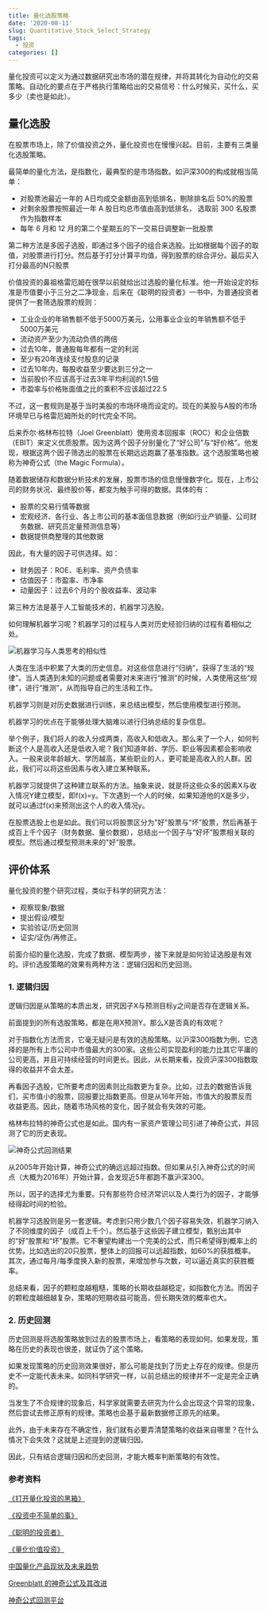 ```yaml
---
title: 量化选股策略
date: '2020-08-11'
slug: Quantitative_Stock_Select_Strategy
tags:
  - 投资
categories: []
---
```


量化投资可以定义为通过数据研究出市场的潜在规律，并将其转化为自动化的交易策略。自动化的要点在于严格执行策略给出的交易信号：什么时候买，买什么，买多少（卖也是如此）。

## 量化选股

在股票市场上，除了价值投资之外，量化投资也在慢慢兴起。目前，主要有三类量化选股策略。

最简单的量化方法，是指数化，最典型的是市场指数。如沪深300的构成就相当简单：

*  对股票池最近一年的 A日均成交金额由高到低排名，剔除排名后 50%的股票
* 对剩余股票按照最近一年 A 股日均总市值由高到低排名， 选取前 300 名股票作为指数样本
* 每年 6 月和 12 月的第二个星期五的下一交易日调整新一批股票

第二种方法是多因子选股，即通过多个因子的组合来选股。比如根据每个因子的取值，对股票进行打分。然后基于打分计算平均值，得到股票的综合评分。最后买入打分最高的N只股票

价值投资的鼻祖格雷厄姆在很早以前就给出过选股的量化标准。他一开始设定的标准是市值要小于三分之二净现金，后来在《聪明的投资者》一书中，为普通投资者提供了一套筛选股票的规则：

* 工业企业的年销售额不低于5000万美元，公用事业企业的年销售额不低于5000万美元
* 流动资产至少为流动负债的两倍
* 过去10年，普通股每年都有一定的利润
* 至少有20年连续支付股息的记录
* 过去10年内，每股收益至少要达到三分之一
* 当前股价不应该高于过去3年平均利润的1.5倍
* 市盈率与价格账面值之比的乘积不应该超过22.5

不过，这一套规则是基于当时美股的市场环境而设定的。现在的美股与A股的市场环境早已与格雷厄姆所处的时代完全不同。

后来乔尔·格林布拉特（Joel Greenblatt）使用资本回报率（ROC）和企业倍数（EBIT）来定义优质股票。因为这两个因子分别量化了“好公司”与“好价格”。他发现，根据这两个因子筛选出的股票在长期远远跑赢了基准指数。这个选股策略也被称为神奇公式（the Magic Formula）。

随着数据储存和数据分析技术的发展，股票市场的信息慢慢数字化。现在，上市公司的财务状况、最终股价等，都变为触手可得的数据。具体的有：

* 股票的交易行情等数据
* 宏观经济、各行业、各上市公司的基本面信息数据（例如行业产销量、公司财务数据、研究员定量预测信息等）
* 数据提供商整理的其他数据

因此，有大量的因子可供选择。如：

* 财务因子：ROE、毛利率、资产负债率
* 估值因子：市盈率、市净率
* 动量因子：过去6个月的个股收益率、波动率

第三种方法是基于人工智能技术的，机器学习选股。

如何理解机器学习呢？机器学习的过程与人类对历史经验归纳的过程有着相似之处。

![机器学习与人类思考的相似性](https://i.loli.net/2020/08/11/dFlkzircpmVMxNv.png)

人类在生活中积累了大类的历史信息。对这些信息进行“归纳”，获得了生活的“规律”。当人类遇到未知的问题或者需要对未来进行“推测”的时候，人类使用这些“规律”，进行“推测”，从而指导自己的生活和工作。

机器学习则是对历史数据进行训练，来总结出模型，然后使用模型进行预测。

机器学习的优点在于能够处理大脑难以进行归纳总结的复杂信息。

举个例子，我们将人的收入分成两类，高收入和低收入。那么来了一个人，如何判断这个人是高收入还是低收入呢？我们知道年龄、学历、职业等因素都会影响收入。一般来说年龄越大、学历越高，某些职业的人，更可能是高收入的人群。因此，我们可以将这些因素与收入建立某种联系。

机器学习就提供了这种建立联系的方法。抽象来说，就是将这些众多的因素X与收入情况Y建立模型，即f(x)=y。下次遇到一个人的时候，如果知道他的X是多少，就可以通过f(x)来预测出这个人的收入情况y。

在股票选股上也是如此。我们可以将股票区分为"好"股票与“坏”股票，然后再基于成百上千个因子（财务数据、量价数据），总结出一个因子与“好坏”股票相关联的模型。然后通过模型预测未来的"好”股票。

## 评价体系

量化投资的整个研究过程，类似于科学的研究方法：

* 观察现象/数据
* 提出假设/模型
* 实验验证/历史回测
* 证实/证伪/再修正。

前面介绍的量化选股，完成了数据、模型两步，接下来就是如何验证选股是有效的。评价选股策略的效果有两种方法：逻辑归因和历史回测。

### 1. 逻辑归因

逻辑归因是从策略的本质出发，研究因子X与预测目标y之间是否存在逻辑关系。

前面提到的所有选股策略，都是在用X预测Y。那么X是否真的有效呢？

对于指数化方法而言，它毫无疑问是有效的选股策略。以沪深300指数为例，它选择的是所有上市公司中市值最大的300家。这些公司实现盈利的能力比其它平庸的公司更高，并且可持续经营的时间更长。因此，从长期来看，投资沪深300指数取得的收益并不会太差。

再看因子选股，它所要考虑的因素则比指数更为复杂。比如，过去的数据告诉我们，买市值小的股票，回报要比指数更高。但是从16年开始，市值大的股票反而收益更高。因此，随着市场风格的变化，因子就会有失效的可能。

格林布拉特的神奇公式也是如此。国内有一家资产管理公司引进了神奇公式，并回测了它的历史表现。

![神奇公式回测结果](https://i.loli.net/2020/08/11/hYPvoyn7mBX8Zdx.png)

从2005年开始计算，神奇公式的确远远超过指数。但如果从引入神奇公式的时间点（大概为2016年）开始计算，会发现近5年都跑不赢沪深300。

所以，因子的选择尤为重要。只有那些符合经济常识以及人类行为的因子，才能够经得起时间的检验。

机器学习选股则是另一套逻辑。考虑到只用少数几个因子容易失效，机器学习纳入了不同维度的因子（成百上千个）。然后基于这些因子建立模型，甄别出其中的“好”股票和“坏”股票。它不奢望构建出一个完美的公式，而只希望得到概率上的优势。比如选出的20只股票，整体上的回报可以远超指数，如60%的获胜概率。其次，通过每月/每季度换入新的股票，来增加参与次数，可以逼近真实的获胜概率。

总结来看，因子的颗粒度越粗糙，策略的长期收益越稳定，如指数化方法。而因子的颗粒度越细越复杂，策略的短期收益可能高，但长期失效的概率也大。

### 2. 历史回测

历史回测是将选股策略放到过去的股票市场上，看策略的表现如何。如果发现，策略在历史的表现也很差，就证伪了这个策略。

如果发现策略的历史回测效果很好，那么可能是找到了历史上存在的规律。但是历史不一定能代表未来。如同科学研究一样，以前总结出的规律并不一定是完全正确的。

当发生了不合规律的现象后，科学家就需要去研究为什么会出现这个异常的现象，然后尝试去修正原有的规律。策略也会基于最新数据修正原先的结果。

此外，由于未来存在不确定性，我们就有必要弄清楚策略的收益来自哪里？在什么情况下会失效？这就是上述提到的逻辑归因。

因此，只有结合逻辑归因和历史回测，才能大概率判断策略的有效性。


### 参考资料

[《打开量化投资的黑箱》](https://book.douban.com/subject/10528799/)

[《投资中不简单的事》](https://book.douban.com/subject/27622006/)

[《聪明的投资者》](https://book.douban.com/subject/5243775/)

[《量化价值投资》](https://book.douban.com/subject/30284937/)

[中国量化产品现状及未来趋势](https://mp.weixin.qq.com/s/i8wGbJ1remMTdpJOop3V2g)

[Greenblatt 的神奇公式及其改进](https://zhuanlan.zhihu.com/p/40032563)

[神奇公式回测平台](http://www.shenqigongshi.com/history)


